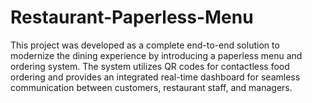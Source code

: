 # Restaurant-Paperless-Menu
This project was developed as a complete end-to-end solution to modernize the dining experience by introducing a paperless menu and ordering system. The system utilizes QR codes for contactless food ordering and provides an integrated real-time dashboard for seamless communication between customers, restaurant staff, and managers.
